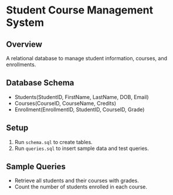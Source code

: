 # Student Course Management System

## Overview
A relational database to manage student information, courses, and enrollments.

## Database Schema
- Students(StudentID, FirstName, LastName, DOB, Email)
- Courses(CourseID, CourseName, Credits)
- Enrollment(EnrollmentID, StudentID, CourseID, Grade)

## Setup
1. Run `schema.sql` to create tables.
2. Run `queries.sql` to insert sample data and test queries.

## Sample Queries
- Retrieve all students and their courses with grades.
- Count the number of students enrolled in each course.